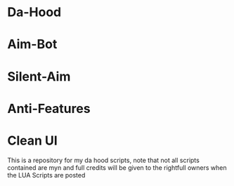 # Da-Hood
# Aim-Bot
# Silent-Aim
# Anti-Features
# Clean UI 

This is a repository for my da hood scripts, note that not all scripts contained are myn and full credits will be given to the rightfull owners when the LUA Scripts are posted
